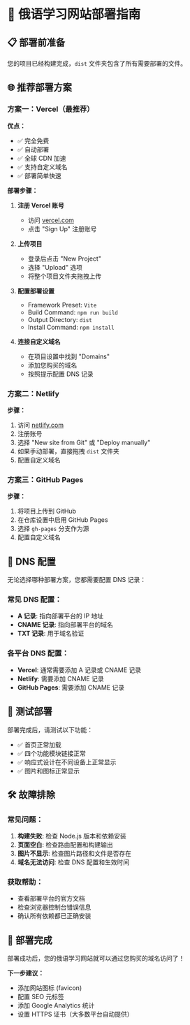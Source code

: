 # 🚀 俄语学习网站部署指南

## 📋 部署前准备

您的项目已经构建完成，`dist` 文件夹包含了所有需要部署的文件。

## 🌐 推荐部署方案

### 方案一：Vercel（最推荐）

**优点：**
- ✅ 完全免费
- ✅ 自动部署
- ✅ 全球 CDN 加速
- ✅ 支持自定义域名
- ✅ 部署简单快速

**部署步骤：**

1. **注册 Vercel 账号**
   - 访问 [vercel.com](https://vercel.com)
   - 点击 "Sign Up" 注册账号

2. **上传项目**
   - 登录后点击 "New Project"
   - 选择 "Upload" 选项
   - 将整个项目文件夹拖拽上传

3. **配置部署设置**
   - Framework Preset: `Vite`
   - Build Command: `npm run build`
   - Output Directory: `dist`
   - Install Command: `npm install`

4. **连接自定义域名**
   - 在项目设置中找到 "Domains"
   - 添加您购买的域名
   - 按照提示配置 DNS 记录

### 方案二：Netlify

**步骤：**
1. 访问 [netlify.com](https://netlify.com)
2. 注册账号
3. 选择 "New site from Git" 或 "Deploy manually"
4. 如果手动部署，直接拖拽 `dist` 文件夹
5. 配置自定义域名

### 方案三：GitHub Pages

**步骤：**
1. 将项目上传到 GitHub
2. 在仓库设置中启用 GitHub Pages
3. 选择 `gh-pages` 分支作为源
4. 配置自定义域名

## 🔧 DNS 配置

无论选择哪种部署方案，您都需要配置 DNS 记录：

### 常见 DNS 配置：
- **A 记录**: 指向部署平台的 IP 地址
- **CNAME 记录**: 指向部署平台的域名
- **TXT 记录**: 用于域名验证

### 各平台 DNS 配置：
- **Vercel**: 通常需要添加 A 记录或 CNAME 记录
- **Netlify**: 需要添加 CNAME 记录
- **GitHub Pages**: 需要添加 CNAME 记录

## 📱 测试部署

部署完成后，请测试以下功能：
- ✅ 首页正常加载
- ✅ 四个功能模块链接正常
- ✅ 响应式设计在不同设备上正常显示
- ✅ 图片和图标正常显示

## 🛠️ 故障排除

### 常见问题：
1. **构建失败**: 检查 Node.js 版本和依赖安装
2. **页面空白**: 检查路由配置和构建输出
3. **图片不显示**: 检查图片路径和文件是否存在
4. **域名无法访问**: 检查 DNS 配置和生效时间

### 获取帮助：
- 查看部署平台的官方文档
- 检查浏览器控制台错误信息
- 确认所有依赖都已正确安装

## 🎉 部署完成

部署成功后，您的俄语学习网站就可以通过您购买的域名访问了！

**下一步建议：**
- 添加网站图标 (favicon)
- 配置 SEO 元标签
- 添加 Google Analytics 统计
- 设置 HTTPS 证书（大多数平台自动提供） 